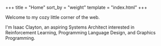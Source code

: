 +++
title = "Home"
sort_by = "weight"
template = "index.html"
+++

Welcome to my cozy little corner of the web.

I'm Isaac Clayton, an aspiring Systems Architect interested in Reinforcement Learning, Programming Language Design, and Graphics Programming.

<!-- 
[

# Past Work & Projects

Can be found on GitHub.

](https://github.com/slightknack)

# So, what have you worked on?

That's a good question! Here are a few projects I'm particularly proud of:

-   [**Passerine**](https://www.passerine.io) is a small extensible programming language designed for concise expression with little code. [Take a look at the implementation on GitHub.](https://github.com/vrtbl/passerine)
-   [**Keikan (警官)**](https://github.com/slightknack/keikan) is an elegant rendering engine written in Rust. It supports ray-marching and path-tracing.
-   [**Solidarity**](https://github.com/sldty) is a distributed platform built for communication and collaboration. (Currently a work in progress. The backend datastore, [Kitbag, can be found here](https://github.com/sldty/kitbag).)
-   [**Shadergarden**](https://blog.tonari.no/shadergarden) is a tool for creating art with shaders, using GLSL and live-reloaded lisp. It's one of the tools I worked on during my internship at [Tonari](https://tonari.no).

[

# Check out my Blog!

If you're done scrolling, of course. Alternatively:

](/blog) -->
